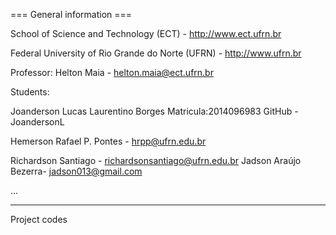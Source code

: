 === General information ===

School of Science and Technology (ECT) - http://www.ect.ufrn.br

Federal University of Rio Grande do Norte (UFRN) - http://www.ufrn.br

Professor: Helton Maia - helton.maia@ect.ufrn.br

Students:

Joanderson Lucas Laurentino Borges 
Matricula:2014096983 GitHub - JoandersonL

Hemerson Rafael P. Pontes - hrpp@ufrn.edu.br

Richardson Santiago - richardsonsantiago@ufrn.edu.br
Jadson Araújo Bezerra- jadson013@gmail.com 

...

------------------------------------------------------

Project codes
